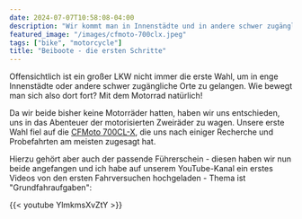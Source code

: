 ```yaml
---
date: 2024-07-07T10:58:08-04:00
description: "Wir kommt man in Innenstädte und in andere schwer zugängliche Orte? Mit dem Motorrad natürlich!"
featured_image: "/images/cfmoto-700clx.jpeg"
tags: ["bike", "motorcycle"]
title: "Beiboote - die ersten Schritte"
---
```

Offensichtlich ist ein großer LKW nicht immer die erste Wahl, um in enge Innenstädte oder andere schwer zugängliche Orte zu gelangen. Wie bewegt man sich also dort fort? Mit dem Motorrad natürlich!

Da wir beide bisher keine Motorräder hatten, haben wir uns entschieden, uns in das Abenteuer der motorisierten Zweiräder zu wagen. Unsere erste Wahl fiel auf die [CFMoto 700CL-X](https://cfmoto-motorcycle.eu/de/de/motorcycles/classic/700cl-x-adventure), die uns nach einiger Recherche und Probefahrten am meisten zugesagt hat.

Hierzu gehört aber auch der passende Führerschein - diesen haben wir nun beide angefangen und ich habe auf unserem YouTube-Kanal ein erstes Videos von den ersten Fahrversuchen hochgeladen - Thema ist "Grundfahraufgaben":

{{< youtube YlmkmsXvZtY >}}